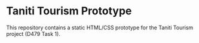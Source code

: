 # Taniti Tourism Prototype

This repository contains a static HTML/CSS prototype for the Taniti Tourism project (D479 Task 1).
